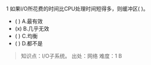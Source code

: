 1
如果I/O所花费的时间比CPU处理时间短得多，则缓冲区( )。
- ( ) A.最有效 
- (x) B.几乎无效 
- ( ) C.均衡 
- ( ) D.都不是

> 知识点：I/O子系统。
> 出处：网络
> 难度：1
> B
